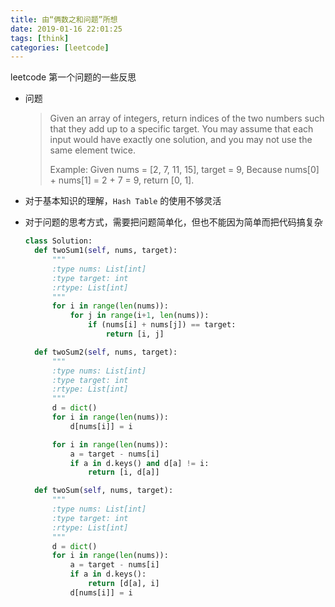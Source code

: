 ```yaml
---
title: 由“俩数之和问题”所想
date: 2019-01-16 22:01:25
tags: [think]
categories: [leetcode]
---
```


leetcode 第一个问题的一些反思
<!-- more -->
- 问题
    > Given an array of integers, return indices of the two numbers such that they add up to a specific target.
    > You may assume that each input would have exactly one solution, and you may not use the same element twice.
    >
    > Example:
    > Given nums = [2, 7, 11, 15], target = 9,
    > Because nums[0] + nums[1] = 2 + 7 = 9,
    > return [0, 1].

- 对于基本知识的理解，`Hash Table` 的使用不够灵活
- 对于问题的思考方式，需要把问题简单化，但也不能因为简单而把代码搞复杂

  ```python
  class Solution:
    def twoSum1(self, nums, target):
        """
        :type nums: List[int]
        :type target: int
        :rtype: List[int]
        """
        for i in range(len(nums)):
            for j in range(i+1, len(nums)):
                if (nums[i] + nums[j]) == target:
                    return [i, j]

    def twoSum2(self, nums, target):
        """
        :type nums: List[int]
        :type target: int
        :rtype: List[int]
        """
        d = dict()
        for i in range(len(nums)):
            d[nums[i]] = i

        for i in range(len(nums)):
            a = target - nums[i]
            if a in d.keys() and d[a] != i:
                return [i, d[a]]

    def twoSum(self, nums, target):
        """
        :type nums: List[int]
        :type target: int
        :rtype: List[int]
        """
        d = dict()
        for i in range(len(nums)):
            a = target - nums[i]
            if a in d.keys():
                return [d[a], i]
            d[nums[i]] = i
  ```
